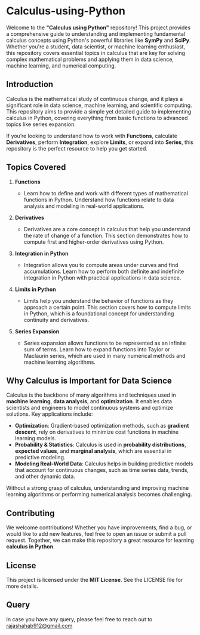 # Calculus-using-Python

Welcome to the **"Calculus using Python"** repository! This project provides a comprehensive guide to understanding and implementing fundamental calculus concepts using Python's powerful libraries like **SymPy** and **SciPy**. Whether you're a student, data scientist, or machine learning enthusiast, this repository covers essential topics in calculus that are key for solving complex mathematical problems and applying them in data science, machine learning, and numerical computing.

## Introduction

Calculus is the mathematical study of continuous change, and it plays a significant role in data science, machine learning, and scientific computing. This repository aims to provide a simple yet detailed guide to implementing calculus in Python, covering everything from basic functions to advanced topics like series expansion.

If you’re looking to understand how to work with **Functions**, calculate **Derivatives**, perform **Integration**, explore **Limits**, or expand into **Series**, this repository is the perfect resource to help you get started.

## Topics Covered

1. **Functions**
   - Learn how to define and work with different types of mathematical functions in Python. Understand how functions relate to data analysis and modeling in real-world applications.
   
2. **Derivatives**
   - Derivatives are a core concept in calculus that help you understand the rate of change of a function. This section demonstrates how to compute first and higher-order derivatives using Python.

3. **Integration in Python**
   - Integration allows you to compute areas under curves and find accumulations. Learn how to perform both definite and indefinite integration in Python with practical applications in data science.

4. **Limits in Python**
   - Limits help you understand the behavior of functions as they approach a certain point. This section covers how to compute limits in Python, which is a foundational concept for understanding continuity and derivatives.

5. **Series Expansion**
   - Series expansion allows functions to be represented as an infinite sum of terms. Learn how to expand functions into Taylor or Maclaurin series, which are used in many numerical methods and machine learning algorithms.

## Why Calculus is Important for Data Science

Calculus is the backbone of many algorithms and techniques used in **machine learning**, **data analysis**, and **optimization**. It enables data scientists and engineers to model continuous systems and optimize solutions. Key applications include:

- **Optimization**: Gradient-based optimization methods, such as **gradient descent**, rely on derivatives to minimize cost functions in machine learning models.
- **Probability & Statistics**: Calculus is used in **probability distributions**, **expected values**, and **marginal analysis**, which are essential in predictive modeling.
- **Modeling Real-World Data**: Calculus helps in building predictive models that account for continuous changes, such as time series data, trends, and other dynamic data.

Without a strong grasp of calculus, understanding and improving machine learning algorithms or performing numerical analysis becomes challenging.

## Contributing

We welcome contributions! Whether you have improvements, find a bug, or would like to add new features, feel free to open an issue or submit a pull request. Together, we can make this repository a great resource for learning **calculus in Python**.

## License

This project is licensed under the **MIT License**. See the LICENSE file for more details.

## Query

In case you have any query, please feel free to reach out to rajashahab912@gmail.com


